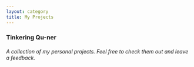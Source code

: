 ```yaml
---
layout: category
title: My Projects
---
```


### Tinkering Qu-ner
###### A collection of my personal projects. Feel free to check them out and leave a feedback.   
<br/>


